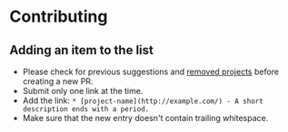 # Contributing

## Adding an item to the list

- Please check for previous suggestions and [removed projects](https://github.com/awesome-spark/awesome-spark/issues?q=is%3Aissue+is%3Aclosed+label%3Adeprecation) before creating a new PR. 
- Submit only one link at the time.
- Add the link: `* [project-name](http://example.com/) - A short description ends with a period.`
- Make sure that the new entry doesn't contain trailing whitespace.
